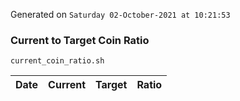 Generated on `Saturday 02-October-2021 at 10:21:53`

### Current to Target Coin Ratio
`current_coin_ratio.sh`

Date|Current|Target|Ratio
---|---|---|---
